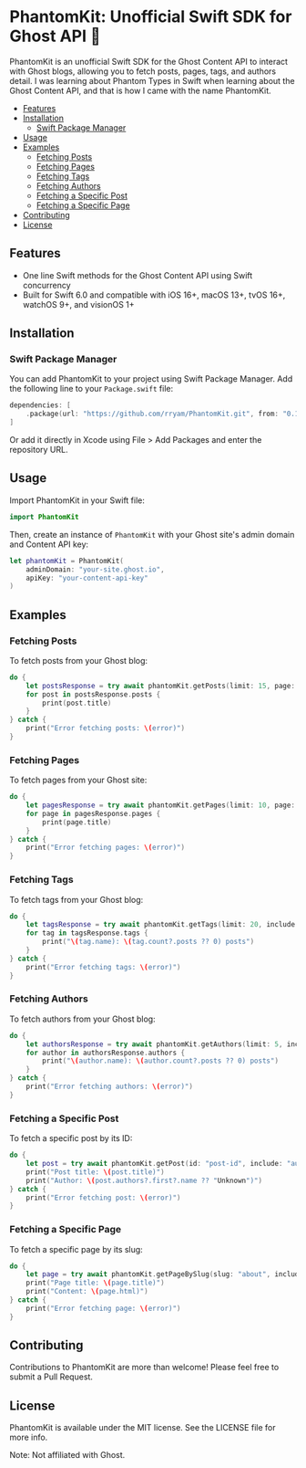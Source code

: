 # PhantomKit: Unofficial Swift SDK for Ghost API 👻

PhantomKit is an unofficial Swift SDK for the Ghost Content API to interact with Ghost blogs, allowing you to fetch posts, pages, tags, and authors detail. I was learning about Phantom Types in Swift when learning about the Ghost Content API, and that is how I came with the name PhantomKit.

- [Features](#features)
- [Installation](#installation)
  - [Swift Package Manager](#swift-package-manager)
- [Usage](#usage)
- [Examples](#examples)
  - [Fetching Posts](#fetching-posts)
  - [Fetching Pages](#fetching-pages)
  - [Fetching Tags](#fetching-tags)
  - [Fetching Authors](#fetching-authors)
  - [Fetching a Specific Post](#fetching-a-specific-post)
  - [Fetching a Specific Page](#fetching-a-specific-page)
- [Contributing](#contributing)
- [License](#license)

## Features

- One line Swift methods for the Ghost Content API using Swift concurrency
- Built for Swift 6.0 and compatible with iOS 16+, macOS 13+, tvOS 16+, watchOS 9+, and visionOS 1+

## Installation

### Swift Package Manager

You can add PhantomKit to your project using Swift Package Manager. Add the following line to your `Package.swift` file:

```swift
dependencies: [
    .package(url: "https://github.com/rryam/PhantomKit.git", from: "0.1.0")
]
```

Or add it directly in Xcode using File > Add Packages and enter the repository URL.

## Usage

Import PhantomKit in your Swift file:

```swift
import PhantomKit
```

Then, create an instance of `PhantomKit` with your Ghost site's admin domain and Content API key:

```swift
let phantomKit = PhantomKit(
    adminDomain: "your-site.ghost.io",
    apiKey: "your-content-api-key"
)
```

## Examples

### Fetching Posts

To fetch posts from your Ghost blog:

```swift
do {
    let postsResponse = try await phantomKit.getPosts(limit: 15, page: 1)
    for post in postsResponse.posts {
        print(post.title)
    }
} catch {
    print("Error fetching posts: \(error)")
}
```

### Fetching Pages

To fetch pages from your Ghost site:

```swift
do {
    let pagesResponse = try await phantomKit.getPages(limit: 10, page: 1)
    for page in pagesResponse.pages {
        print(page.title)
    }
} catch {
    print("Error fetching pages: \(error)")
}
```

### Fetching Tags

To fetch tags from your Ghost blog:

```swift
do {
    let tagsResponse = try await phantomKit.getTags(limit: 20, include: "count.posts")
    for tag in tagsResponse.tags {
        print("\(tag.name): \(tag.count?.posts ?? 0) posts")
    }
} catch {
    print("Error fetching tags: \(error)")
}
```

### Fetching Authors

To fetch authors from your Ghost blog:

```swift
do {
    let authorsResponse = try await phantomKit.getAuthors(limit: 5, include: "count.posts")
    for author in authorsResponse.authors {
        print("\(author.name): \(author.count?.posts ?? 0) posts")
    }
} catch {
    print("Error fetching authors: \(error)")
}
```

### Fetching a Specific Post

To fetch a specific post by its ID:

```swift
do {
    let post = try await phantomKit.getPost(id: "post-id", include: "authors,tags")
    print("Post title: \(post.title)")
    print("Author: \(post.authors?.first?.name ?? "Unknown")")
} catch {
    print("Error fetching post: \(error)")
}
```

### Fetching a Specific Page

To fetch a specific page by its slug:

```swift
do {
    let page = try await phantomKit.getPageBySlug(slug: "about", include: "authors")
    print("Page title: \(page.title)")
    print("Content: \(page.html)")
} catch {
    print("Error fetching page: \(error)")
}
```

## Contributing

Contributions to PhantomKit are more than welcome! Please feel free to submit a Pull Request.

## License

PhantomKit is available under the MIT license. See the LICENSE file for more info.

Note: Not affiliated with Ghost.
